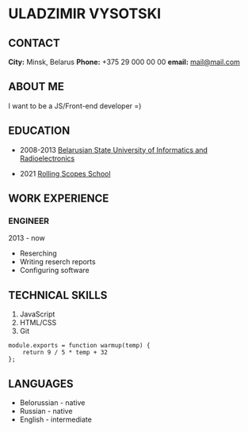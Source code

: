 # ULADZIMIR VYSOTSKI

## CONTACT

**City:** Minsk, Belarus
**Phone:** +375 29 000 00 00
**email:** mail@mail.com

## ABOUT ME

I want to be a JS/Front-end developer =)

## EDUCATION

 * 2008-2013 [Belarusian State University of Informatics and Radioelectronics](https://www.bsuir.by/)

 * 2021 [Rolling Scopes School](https://rs.school/)

## WORK EXPERIENCE

### ENGINEER
2013 - now

* Reserching
* Writing reserch reports
* Configuring software  

##  TECHNICAL SKILLS

  1. JavaScript
  2. HTML/CSS
  3. Git
 
```
module.exports = function warmup(temp) {
    return 9 / 5 * temp + 32
};
```

## LANGUAGES

* Belorussian - native
* Russian - native  
* English - intermediate
